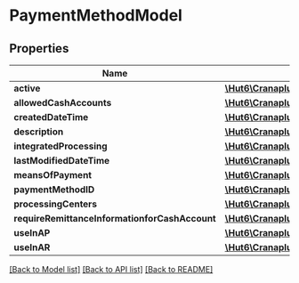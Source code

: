 # PaymentMethodModel

## Properties
Name | Type | Description | Notes
------------ | ------------- | ------------- | -------------
**active** | [**\Hut6\CranaplusAcumaticaSdk\Model\BooleanValueModel**](BooleanValueModel.md) |  | [optional] 
**allowedCashAccounts** | [**\Hut6\CranaplusAcumaticaSdk\Model\PaymentMethodAllowedCashAccountDetailModel[]**](PaymentMethodAllowedCashAccountDetailModel.md) |  | [optional] 
**createdDateTime** | [**\Hut6\CranaplusAcumaticaSdk\Model\DateTimeValueModel**](DateTimeValueModel.md) |  | [optional] 
**description** | [**\Hut6\CranaplusAcumaticaSdk\Model\StringValueModel**](StringValueModel.md) |  | [optional] 
**integratedProcessing** | [**\Hut6\CranaplusAcumaticaSdk\Model\BooleanValueModel**](BooleanValueModel.md) |  | [optional] 
**lastModifiedDateTime** | [**\Hut6\CranaplusAcumaticaSdk\Model\DateTimeValueModel**](DateTimeValueModel.md) |  | [optional] 
**meansOfPayment** | [**\Hut6\CranaplusAcumaticaSdk\Model\StringValueModel**](StringValueModel.md) |  | [optional] 
**paymentMethodID** | [**\Hut6\CranaplusAcumaticaSdk\Model\StringValueModel**](StringValueModel.md) |  | [optional] 
**processingCenters** | [**\Hut6\CranaplusAcumaticaSdk\Model\PaymentMethodProcessingCenterDetailModel[]**](PaymentMethodProcessingCenterDetailModel.md) |  | [optional] 
**requireRemittanceInformationforCashAccount** | [**\Hut6\CranaplusAcumaticaSdk\Model\BooleanValueModel**](BooleanValueModel.md) |  | [optional] 
**useInAP** | [**\Hut6\CranaplusAcumaticaSdk\Model\BooleanValueModel**](BooleanValueModel.md) |  | [optional] 
**useInAR** | [**\Hut6\CranaplusAcumaticaSdk\Model\BooleanValueModel**](BooleanValueModel.md) |  | [optional] 

[[Back to Model list]](../README.md#documentation-for-models) [[Back to API list]](../README.md#documentation-for-api-endpoints) [[Back to README]](../README.md)


